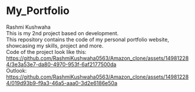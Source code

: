 # My_Portfolio
Rashmi Kushwaha<br/>
This is my 2nd project based on development.<br/> 
This repository contains the code of my personal portfolio website, showcasing my skills, project and more. <br/>
Code of the project look like this:<br/>
https://github.com/RashmiKushwaha0563/Amazon_clone/assets/149812284/3e3a53e7-da80-4970-953f-6af2177500da<br/>
Outlook:<br/>
https://github.com/RashmiKushwaha0563/Amazon_clone/assets/149812284/019d93b9-f9a3-46a5-aaa0-3d2e6186e50a<br/>
